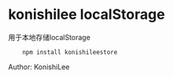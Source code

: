 #	konishilee localStorage

用于本地存储localStorage

		npm install konishileestore




Author: KonishiLee
